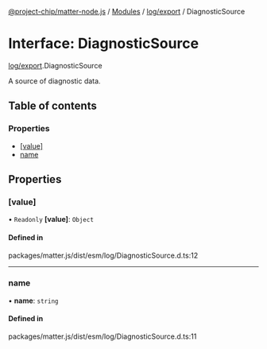 [@project-chip/matter-node.js](../README.md) / [Modules](../modules.md) / [log/export](../modules/log_export.md) / DiagnosticSource

# Interface: DiagnosticSource

[log/export](../modules/log_export.md).DiagnosticSource

A source of diagnostic data.

## Table of contents

### Properties

- [[value]](log_export.DiagnosticSource.md#[value])
- [name](log_export.DiagnosticSource.md#name)

## Properties

### [value]

• `Readonly` **[value]**: `Object`

#### Defined in

packages/matter.js/dist/esm/log/DiagnosticSource.d.ts:12

___

### name

• **name**: `string`

#### Defined in

packages/matter.js/dist/esm/log/DiagnosticSource.d.ts:11
